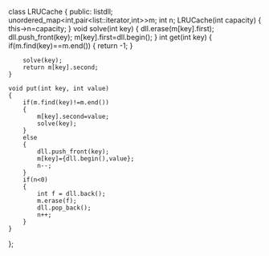 class LRUCache {
public:
    list<int>dll;
    unordered_map<int,pair<list<int>::iterator,int>>m;
    int n;
    LRUCache(int capacity) 
    {
        this->n=capacity;
    }
    void solve(int key)
    {
       dll.erase(m[key].first);
        dll.push_front(key);
        m[key].first=dll.begin();
    }
    int get(int key) 
    {
        if(m.find(key)==m.end())
        {
            return -1;
        }    

        solve(key);
        return m[key].second;
    }
    
    void put(int key, int value) 
    {
        if(m.find(key)!=m.end()) 
        {
            m[key].second=value;
            solve(key);
        }  
        else
        {
            dll.push_front(key);
            m[key]={dll.begin(),value};
            n--;
        }
        if(n<0)
        {
            int f = dll.back();
            m.erase(f);
            dll.pop_back();
            n++;
        }
    }
};